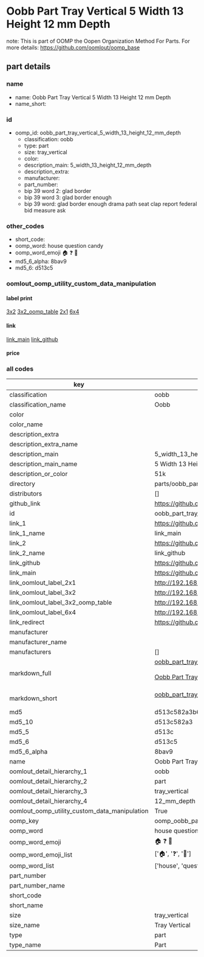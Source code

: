 # Oobb Part Tray Vertical 5 Width 13 Height 12 mm Depth  

note: This is part of OOMP the Oopen Organization Method For Parts. For more details: https://github.com/oomlout/oomp_base

##  part details
  







### name
* name: Oobb Part Tray Vertical 5 Width 13 Height 12 mm Depth
* name_short: 
### id
* oomp_id: oobb_part_tray_vertical_5_width_13_height_12_mm_depth
  * classification: oobb
  * type: part
  * size: tray_vertical
  * color: 
  * description_main: 5_width_13_height_12_mm_depth
  * description_extra: 
  * manufacturer: 
  * part_number: 
  * bip 39 word 2: glad border
  * bip 39 word 3: glad border enough
  * bip 39 word: glad border enough drama path seat clap report federal bid measure ask

### other_codes
* short_code: 
* oomp_word: house question candy
* oomp_word_emoji :house: :question: :candy:
* md5_6_alpha: 8bav9
* md5_6: d513c5






### oomlout_oomp_utility_custom_data_manipulation
#### label print
[3x2](http://192.168.1.245:1112/?label=oomp%208bav9)
[3x2_oomp_table](http://192.168.1.108:1112/?label=oomp%208bav9)
[2x1](http://192.168.1.242:1112/?label=oomp%208bav9)
[6x4](http://192.168.1.55:1112/?label=oomp%208bav9)    

#### link

[link_main](https://github.com/oomlout/oomlout_oomp_version_1_messy/tree/main/parts/oobb_part_tray_vertical_5_width_13_height_12_mm_depth) [link_github](https://github.com/oomlout/oomlout_oomp_version_1_messy/tree/main/parts/oobb_part_tray_vertical_5_width_13_height_12_mm_depth)                             

#### price







### all codes 
| key | value |  
| --- | --- |  
| classification | oobb |  
| classification_name | Oobb |  
| color |  |  
| color_name |  |  
| description_extra |  |  
| description_extra_name |  |  
| description_main | 5_width_13_height_12_mm_depth |  
| description_main_name | 5 Width 13 Height 12 mm Depth |  
| description_or_color | 51k |  
| directory | parts/oobb_part_tray_vertical_5_width_13_height_12_mm_depth |  
| distributors | [] |  
| github_link | https://github.com/oomlout/oomlout_oomp_part_src/tree/main/parts/oobb_part_tray_vertical_5_width_13_height_12_mm_depth |  
| id | oobb_part_tray_vertical_5_width_13_height_12_mm_depth |  
| link_1 | https://github.com/oomlout/oomlout_oomp_version_1_messy/tree/main/parts/oobb_part_tray_vertical_5_width_13_height_12_mm_depth |  
| link_1_name | link_main |  
| link_2 | https://github.com/oomlout/oomlout_oomp_version_1_messy/tree/main/parts/oobb_part_tray_vertical_5_width_13_height_12_mm_depth |  
| link_2_name | link_github |  
| link_github | https://github.com/oomlout/oomlout_oomp_version_1_messy/tree/main/parts/oobb_part_tray_vertical_5_width_13_height_12_mm_depth |  
| link_main | https://github.com/oomlout/oomlout_oomp_version_1_messy/tree/main/parts/oobb_part_tray_vertical_5_width_13_height_12_mm_depth |  
| link_oomlout_label_2x1 | http://192.168.1.242:1112/?label=oomp%208bav9 |  
| link_oomlout_label_3x2 | http://192.168.1.245:1112/?label=oomp%208bav9 |  
| link_oomlout_label_3x2_oomp_table | http://192.168.1.108:1112/?label=oomp%208bav9 |  
| link_oomlout_label_6x4 | http://192.168.1.55:1112/?label=oomp%208bav9 |  
| link_redirect | https://github.com/oomlout/oomlout_oomp_version_1_messy/tree/main/parts/oobb_part_tray_vertical_5_width_13_height_12_mm_depth |  
| manufacturer |  |  
| manufacturer_name |  |  
| manufacturers | [] |  
| markdown_full | [oobb_part_tray_vertical_5_width_13_height_12_mm_depth](none)<br>[](none)<br>[Oobb Part Tray Vertical 5 Width 13 Height 12 Mm Depth](none)<br><br> |  
| markdown_short | [oobb_part_tray_vertical_5_width_13_height_12_mm_depth](none)<br><br> |  
| md5 | d513c582a3b6e53b0950742295c67314 |  
| md5_10 | d513c582a3 |  
| md5_5 | d513c |  
| md5_6 | d513c5 |  
| md5_6_alpha | 8bav9 |  
| name | Oobb Part Tray Vertical 5 Width 13 Height 12 mm Depth |  
| oomlout_detail_hierarchy_1 | oobb |  
| oomlout_detail_hierarchy_2 | part |  
| oomlout_detail_hierarchy_3 | tray_vertical |  
| oomlout_detail_hierarchy_4 | 12_mm_depth |  
| oomlout_oomp_utility_custom_data_manipulation | True |  
| oomp_key | oomp_oobb_part_tray_vertical_5_width_13_height_12_mm_depth |  
| oomp_word | house question candy |  
| oomp_word_emoji | :house: :question: :candy: |  
| oomp_word_emoji_list | [':house:', ':question:', ':candy:'] |  
| oomp_word_list | ['house', 'question', 'candy'] |  
| part_number |  |  
| part_number_name |  |  
| short_code |  |  
| short_name |  |  
| size | tray_vertical |  
| size_name | Tray Vertical |  
| type | part |  
| type_name | Part |  
